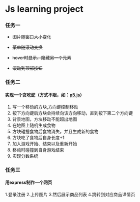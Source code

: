 # Js learning project

### 任务一

* ~~图片随窗口大小变化~~


* ~~菜单随滚动变换~~
* ~~hover时显示、隐藏另一个元素~~
* ~~滚动到顶部按钮~~


### 任务二 

#### 实现一个贪吃蛇（方式不限，如：[p5.js](https://p5js.org/)）

1. 写一个移动的方块,方向键控制移动
2. 按下方向键后方块会持续向该方向移动，直到按下第二个方向键
3. 背景地图，方块移动不能超出地图
4. 在地图上随机生成食物
5. 方块碰撞食物后食物消失，并且生成新的食物
6. 方块吃了食物后自身长度+1
7. 加入游戏开始、结束以及重新开始
8. 移动时碰撞到自身游戏结束
9. 实现分数系统

### 任务三
#### 用express制作一个网页
1.登录注册
2.上传图片
3.然后展示商品列表
4.跳转到对应商品详情页